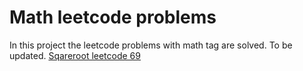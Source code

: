 # Math leetcode problems
In this project the leetcode problems with math tag are solved.
To be updated.
[Sqareroot leetcode 69](https://github.com/FarruhShahidi/math-meets-coding/blob/master/sqrt_69lc/sqrt_69lc.cpp)
